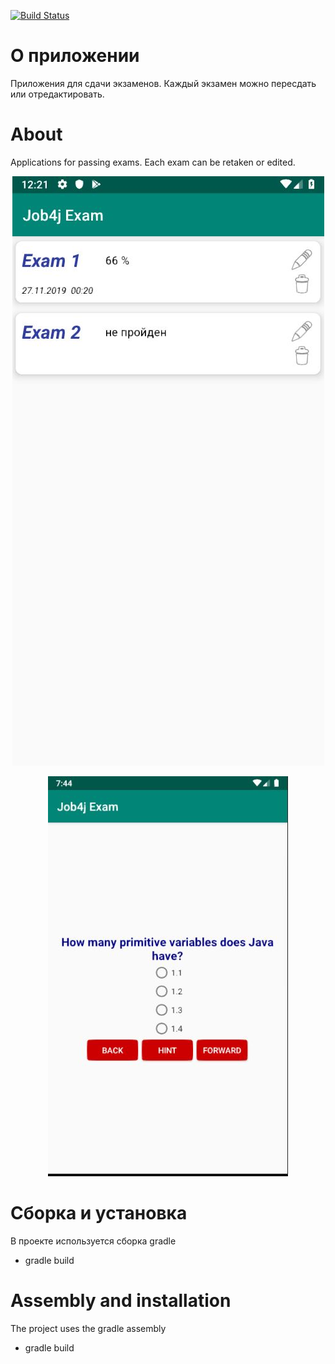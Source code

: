 [![Build Status](https://travis-ci.org/DmK78/Job4jExam.svg?branch=master)](https://travis-ci.org/DmK78/Job4jExam)
# О приложении
Приложения для сдачи экзаменов. Каждый экзамен можно пересдать или отредактировать.
# About
Applications for passing exams. Each exam can be retaken or edited.
<p align="center">
  <img src="https://raw.githubusercontent.com/DmK78/job4jexam/master/images/1.JPG">
  </p>
<p align="center">
  <img src="https://raw.githubusercontent.com/DmK78/job4jexam/master/images/2.JPG">
  </p>
  
  
# Сборка и установка
В проекте используется сборка gradle
- gradle build

# Assembly and installation
The project uses the gradle assembly
- gradle build
